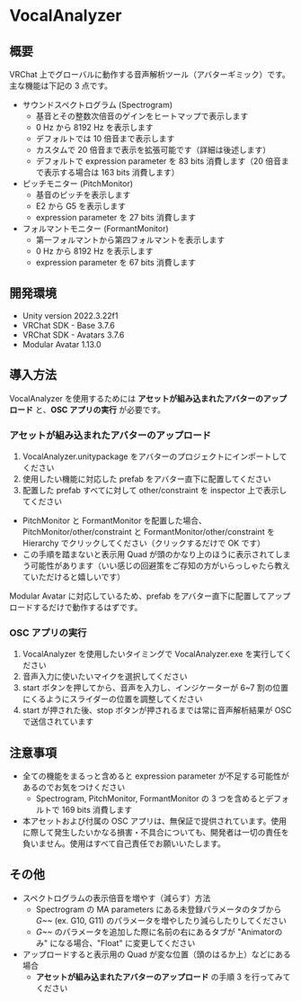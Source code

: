 # VocalAnalyzer

## 概要

VRChat 上でグローバルに動作する音声解析ツール（アバターギミック）です。主な機能は下記の 3 点です。

- サウンドスペクトログラム (Spectrogram)
  - 基音とその整数次倍音のゲインをヒートマップで表示します
  - 0 Hz から 8192 Hz を表示します
  - デフォルトでは 10 倍音まで表示します
  - カスタムで 20 倍音まで表示を拡張可能です（詳細は後述します）
  - デフォルトで expression parameter を 83 bits 消費します（20 倍音まで表示する場合は 163 bits 消費します）
- ピッチモニター (PitchMonitor)
  - 基音のピッチを表示します
  - E2 から G5 を表示します
  - expression parameter を 27 bits 消費します
- フォルマントモニター (FormantMonitor)
  - 第一フォルマントから第四フォルマントを表示します
  - 0 Hz から 8192 Hz を表示します
  - expression parameter を 67 bits 消費します

## 開発環境

- Unity version 2022.3.22f1
- VRChat SDK - Base 3.7.6
- VRChat SDK - Avatars 3.7.6
- Modular Avatar 1.13.0

## 導入方法

VocalAnalyzer を使用するためには **アセットが組み込まれたアバターのアップロード** と、**OSC アプリの実行** が必要です。

### アセットが組み込まれたアバターのアップロード

1. VocalAnalyzer.unitypackage をアバターのプロジェクトにインポートしてください
2. 使用したい機能に対応した prefab をアバター直下に配置してください
3. 配置した prefab すべてに対して other/constraint を inspector 上で表示してください
  - PitchMonitor と FormantMonitor を配置した場合、PitchMonitor/other/constraint と FormantMonitor/other/constraint を Hierarchy でクリックしてください（クリックするだけで OK です）
  - この手順を踏まないと表示用 Quad が頭のかなり上のほうに表示されてしまう可能性があります（いい感じの回避策をご存知の方がいらっしゃたら教えていただけると嬉しいです）

Modular Avatar に対応しているため、prefab をアバター直下に配置してアップロードするだけで動作するはずです。

### OSC アプリの実行

1. VocalAnalyzer を使用したいタイミングで VocalAnalyzer.exe を実行してください
2. 音声入力に使いたいマイクを選択してください
3. start ボタンを押してから、音声を入力し、インジケーターが 6~7 割の位置にくるようにスライダーの位置を調整してください
4. start が押された後、stop ボタンが押されるまでは常に音声解析結果が OSC で送信されています

## 注意事項

- 全ての機能をまるっと含めると expression parameter が不足する可能性があるのでお気をつけください
  - Spectrogram, PitchMonitor, FormantMonitor の 3 つを含めるとデフォルトで 169 bits 消費します
- 本アセットおよび付属の OSC アプリは、無保証で提供されています。使用に際して発生したいかなる損害・不具合についても、開発者は一切の責任を負いません。使用はすべて自己責任でお願いいたします。

## その他

- スペクトログラムの表示倍音を増やす（減らす）方法
  - Spectrogram の MA parameters にある未登録パラメータのタブから *G~~* (ex. G10, G11) のパラメータを増やしたり減らしたりしてください
  - *G~~* のパラメータを追加した際に名前の右にあるタブが "Animatorのみ" になる場合、"Float" に変更してください
- アップロードすると表示用の Quad が変な位置（頭のはるか上）などにある場合
  - **アセットが組み込まれたアバターのアップロード** の手順 3 を行ってみてください